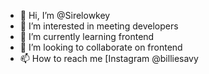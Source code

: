 - 👋 Hi, I’m @Sirelowkey
- 👀 I’m interested in meeting developers
- 🌱 I’m currently learning frontend 
- 💞️ I’m looking to collaborate on frontend
- 📫 How to reach me [Instagram @billiesavy



<!---
Sirelowkey/Sirelowkey is a ✨ special ✨ repository because its `README.md` (this file) appears on your GitHub profile.
You can click the Preview link to take a look at your changes.
--->
